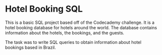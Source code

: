 # Hotel Booking SQL
This is a basic SQL project based off of the Codecademy challenge. It is a hotel booking database for hotels around the world. The database contains information about the hotels, the bookings, and the guests. 

The task was to write SQL queries to obtain information about hotel bookings based in Brazil.